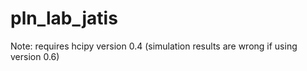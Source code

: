 # pln_lab_jatis

Note: requires hcipy version 0.4 (simulation results are wrong if using version 0.6)
